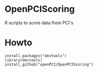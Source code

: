 # OpenPCIScoring
R scripts to score data from PCI's

# Howto
```
install.packages("devtools")
library(devtools)
install_github("openPCI/OpenPCIScoring")
```

